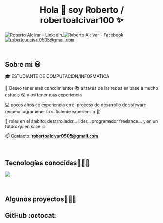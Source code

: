 <h1 align="center">Hola 👋  soy Roberto / robertoalcivar100 ✨ </h1> 

<p align="left">
  <a href="https://www.linkedin.com/in/roberto-alcivar-9b724330a?utm_source=share&utm_campaign=share_via&utm_content=profile&utm_medium=android_app" target="blank">
    <img align="center" src="https://img.shields.io/badge/LinkedIn-0077B5?style=for-the-badge&logo=linkedin&logoColor=white" alt="Roberto Alcívar - LinkedIn"/>
  </a>
  <a href="https://www.facebook.com/share/16fRQjZxpB/" target="blank">
    <img align="center" src="https://img.shields.io/badge/Facebook-1877F2?style=for-the-badge&logo=facebook&logoColor=white" alt="Roberto Alcívar - Facebook"/>
  </a>
  <a href="mailto:roberto.alcivar0505@gmail.com" target="blank">
    <img align="center" src="https://img.shields.io/badge/Gmail-D14836?style=for-the-badge&logo=gmail&logoColor=white" alt="roberto.alcivar0505@gmail.com"/>
  </a>
</p>
<br>
<h2>Sobre mi 😃</h2>
<!--Intro start-->

<p align="left">
🎓 ESTUDIANTE DE COMPUTACION/INFORMATICA

🎥 Deseo tener mas conocimientos 📚 a través de las redes en base a mucho estudio 😵 y asi tener mas experiencia

💻 pocos años de experiencia en el proceso de desarrollo de software (espero lograr tener la suficiente experiencia 🙈)

📝 roles en el ámbito: desarrollador... líder... programador freelance... y en un futuro quién sabe ☺️

📫 Contacto: **robertoalcivar0505@gmail.com**
<!--Intro end-->
  </p>
<br>

<h2 >Tecnologías conocidas👨🏻‍💻</h2>
<!--tech stack icons-->
<p align="left">
  <a href="https://skillicons.dev">
    <img src="https://skillicons.dev/icons?i=androidstudio,c,cs,cpp,java,php,css,html,js,nodejs,mysql,git,github,postman,eclipse,vscode&perline=12" />
  </a>
</p>
<br>
<!-------------------------->
<div id="proyectos">
<h2 >Algunos proyectos👨🏻‍💻</h2>




<h2>GitHub :octocat:</h2>
